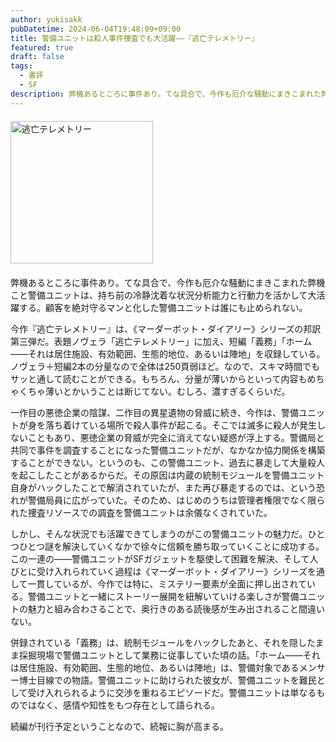 ```yaml
---
author: yukisakk
pubDatetime: 2024-06-04T19:48:09+09:00
title: 警備ユニットは殺人事件捜査でも大活躍——『逃亡テレメトリー』
featured: true
draft: false
tags:
  - 書評
  - SF
description: 弊機あるところに事件あり。てな具合で、今作も厄介な騒動にまきこまれた弊機こと警備ユニットは、持ち前の冷静沈着な状況分析能力と行動力を活かして大活躍する。
---
```


<div style="margin: 20px 0">
<a href="https://www.amazon.co.jp/dp/4488780040/ref=nosim?tag=revbooks084-22" class="inline-block" style="margin: 0; padding: 0; border-width: 0;">     
<img src="https://images-na.ssl-images-amazon.com/images/P/4488780040.09.LZZZZZZZ.jpg" alt="逃亡テレメトリー" style="width: 228px; height: auto; border-radius: 0; margin: 0; padding: 0;"> 
</a>
</div>

弊機あるところに事件あり。てな具合で、今作も厄介な騒動にまきこまれた弊機こと警備ユニットは、持ち前の冷静沈着な状況分析能力と行動力を活かして大活躍する。顧客を絶対守るマンと化した警備ユニットは誰にも止められない。

今作『逃亡テレメトリー』は、《マーダーボット・ダイアリー》シリーズの邦訳第三弾だ。表題ノヴェラ「逃亡テレメトリー」に加え、短編「義務」「ホーム——それは居住施設、有効範囲、生態的地位、あるいは陣地」を収録している。ノヴェラ＋短編2本の分量なので全体は250頁弱ほど。なので、スキマ時間でもサッと通して読むことができる。もちろん、分量が薄いからといって内容もめちゃくちゃ薄いとかいうことは断じてない。むしろ、濃すぎるくらいだ。

一作目の悪徳企業の陰謀、二作目の異星遺物の脅威に続き、今作は、警備ユニットが身を落ち着けている場所で殺人事件が起こる。そこでは滅多に殺人が発生しないこともあり、悪徳企業の脅威が完全に消えてない疑惑が浮上する。警備局と共同で事件を調査することになった警備ユニットだが、なかなか協力関係を構築することができない。というのも、この警備ユニット、過去に暴走して大量殺人を起こしたことがあるからだ。その原因は内蔵の統制モジュールを警備ユニット自身がハックしたことで解消されていたが、また再び暴走するのでは、という恐れが警備局員に広がっていた。そのため、はじめのうちは管理者権限でなく限られた捜査リソースでの調査を警備ユニットは余儀なくされていた。

しかし、そんな状況でも活躍できてしまうのがこの警備ユニットの魅力だ。ひとつひとつ謎を解決していくなかで徐々に信頼を勝ち取っていくことに成功する。この一連の——警備ユニットがSFガジェットを駆使して困難を解決、そして人びとに受け入れられていく過程は《マーダーボット・ダイアリー》シリーズを通して一貫しているが、今作では特に、ミステリー要素が全面に押し出されている。警備ユニットと一緒にストーリー展開を紐解いていける楽しさが警備ユニットの魅力と組み合わさることで、奥行きのある読後感が生み出されること間違いない。

併録されている「義務」は、統制モジュールをハックしたあと、それを隠したまま採掘現場で警備ユニットとして業務に従事していた頃の話。「ホーム——それは居住施設、有効範囲、生態的地位、あるいは陣地」は、警備対象であるメンサー博士目線での物語。警備ユニットに助けられた彼女が、警備ユニットを難民として受け入れられるように交渉を重ねるエピソードだ。警備ユニットは単なるものではなく、感情や知性をもつ存在として語られる。

続編が刊行予定ということなので、続報に胸が高まる。
